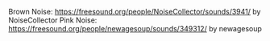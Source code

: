 Brown Noise: https://freesound.org/people/NoiseCollector/sounds/3941/ by NoiseCollector
Pink Noise: https://freesound.org/people/newagesoup/sounds/349312/ by newagesoup